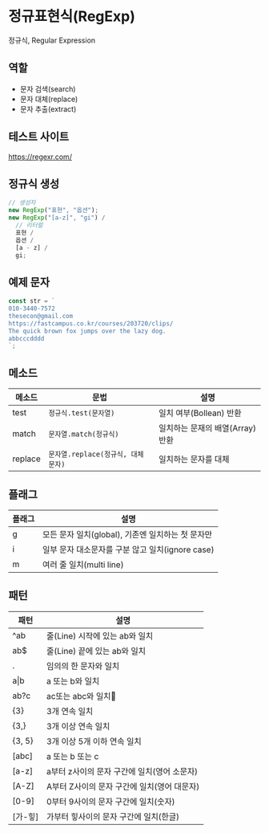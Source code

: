 # 정규표현식(RegExp)

정규식, Regular Expression

## 역할

- 문자 검색(search)
- 문자 대체(replace)
- 문자 추출(extract)

## 테스트 사이트

https://regexr.com/

## 정규식 생성

```js
// 생성자
new RegExp("표현", "옵션");
new RegExp("[a-z]", "gi") /
  // 리터럴
  표현 /
  옵션 /
  [a - z] /
  gi;
```

## 예제 문자

```js
const str = `
010-3440-7572
thesecon@gmail.com
https://fastcampus.co.kr/courses/203720/clips/
The quick brown fox jumps over the lazy dog.
abbcccdddd
`;
```

## 메소드

| 메소드  | 문법                                | 설명                             |
| ------- | ----------------------------------- | -------------------------------- |
| test    | `정규식.test(문자열)`               | 일치 여부(Bollean) 반환          |
| match   | `문자열.match(정규식)`              | 일치하는 문재의 배열(Array) 반환 |
| replace | `문자열.replace(정규식, 대체 문자)` | 일치하는 문자를 대체             |

## 플래그

| 플래그 | 설명                                              |
| ------ | ------------------------------------------------- |
| g      | 모든 문자 일치(global), 기존엔 일치하는 첫 문자만 |
| i      | 일부 문자 대소문자를 구분 않고 일치(ignore case)  |
| m      | 여러 줄 일치(multi line)                          |

## 패턴

| 패턴       | 설명                                        |
| ---------- | ------------------------------------------- |
| ^ab        | 줄(Line) 시작에 있는 ab와 일치              |
| ab$        | 줄(Line) 끝에 있는 ab와 일치                |
| .          | 임의의 한 문자와 일치                       |
| a&verbar;b | a 또는 b와 일치                             |
| ab?c       | ac또는 abc와 일치                           |
| {3}        | 3개 연속 일치                               |
| {3,}       | 3개 이상 연속 일치                          |
| {3, 5}     | 3개 이상 5개 이하 연속 일치                 |
| [abc]      | a 또는 b 또는 c                             |
| [a-z]      | a부터 z사이의 문자 구간에 일치(영어 소문자) |
| [A-Z]      | A부터 Z사이의 문자 구간에 일치(영어 대문자) |
| [0-9]      | 0부터 9사이의 문자 구간에 일치(숫자)        |
| [가-힣]    | 가부터 힣사이의 문자 구간에 일치(한글)      |

